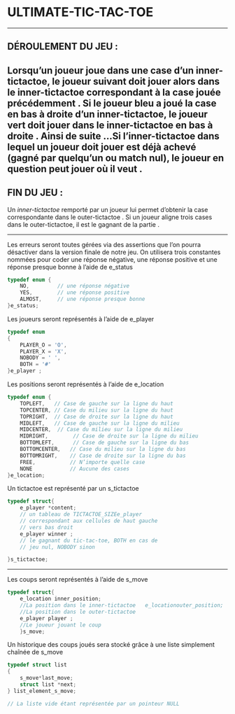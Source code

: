 # ULTIMATE-TIC-TAC-TOE
--------------------
DÉROULEMENT DU JEU :
--------------------
Lorsqu’un  joueur  joue  dans  une  case  d’un inner-tictactoe, le  joueur  suivant  doit  jouer alors dans le inner-tictactoe correspondant  à la case jouée précédemment . Si  le  joueur  bleu  a  joué  la  case  en  bas  à droite  d’un  inner-tictactoe,  le  joueur  vert doit jouer dans le inner-tictactoe en bas à droite . Ainsi de suite ...Si l’inner-tictactoe dans lequel un joueur doit jouer  est  déjà  achevé  (gagné  par  quelqu’un ou  match  nul),  le  joueur  en  question  peut jouer où il veut .
--------------------
FIN DU JEU         :
--------------------
Un *inner-tictactoe* remporté par un joueur lui permet d’obtenir la case correspondante  dans  le  outer-tictactoe .
Si  un  joueur  aligne  trois  cases dans  le  outer-tictactoe,  il  est  le gagnant de la partie .

-------------------------

Les erreurs seront toutes gérées via des assertions que l’on pourra désactiver dans la version finale de notre jeu.
On utilisera trois constantes nommées pour coder une réponse négative, une réponse positive et une réponse presque bonne à l’aide de e_status
``` c
typedef enum {   
    NO,         // une réponse négative
    YES,        // une réponse positive
    ALMOST,     // une réponse presque bonne 
}e_status;
```

Les joueurs seront représentés à l’aide de e_player 

``` c
typedef enum 
{
    PLAYER_O = 'O',
    PLAYER_X = 'X',
    NOBODY = ' ',
    BOTH = '#'
}e_player ;

```
Les positions seront représentés à l’aide de e_location
``` c
typedef enum {
    TOPLEFT,   // Case de gauche sur la ligne du haut  
    TOPCENTER, // Case du milieu sur la ligne du haut   
    TOPRIGHT,  // Case de droite sur la ligne du haut   
    MIDLEFT,   // Case de gauche sur la ligne du milieu   
    MIDCENTER,  // Case du milieu sur la ligne du milieu   
    MIDRIGHT,        // Case de droite sur la ligne du milieu   
    BOTTOMLEFT,      // Case de gauche sur la ligne du bas   
    BOTTOMCENTER,   // Case du milieu sur la ligne du bas   
    BOTTOMRIGHT,    // Case de droite sur la ligne du bas   
    FREE,           // N’importe quelle case   
    NONE            // Aucune des cases 
}e_location;

```
Un tictactoe est représenté par un s_tictactoe
``` c
typedef struct{
    e_player *content;
    // un tableau de TICTACTOE_SIZEe_player
    // correspondant aux cellules de haut gauche                                 
    // vers bas droit 
    e_player winner ; 
    // le gagnant du tic-tac-toe, BOTH en cas de    
    // jeu nul, NOBODY sinon

}s_tictactoe;

```
------------------------------------
Les coups seront représentés à l’aide de s_move

``` c
typedef struct{
    e_location inner_position;
    //La position dans le inner-tictactoe   e_locationouter_position;
    //La position dans le outer-tictactoe   
    e_player player ;    
    //Le joueur jouant le coup 
    }s_move;
```

Un historique des coups joués sera stocké grâce à une liste simplement chaînée de s_move

``` c
typedef struct list
{ 
    s_move*last_move;
    struct list *next; 
} list_element_s_move;

// La liste vide étant représentée par un pointeur NULL
```